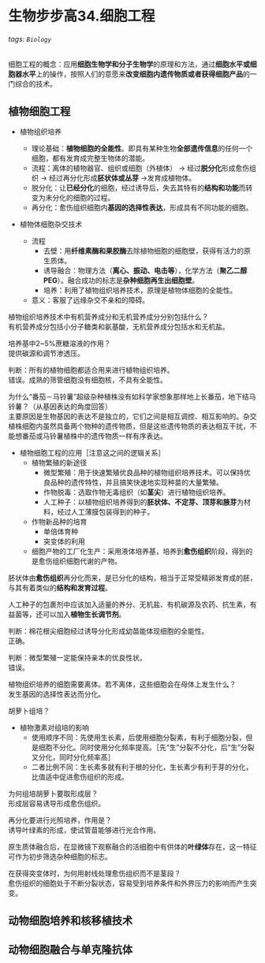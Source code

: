 # 生物步步高34.细胞工程

###### tags: `Biology`

细胞工程的概念：应用**细胞生物学和分子生物学**的原理和方法，通过**细胞水平或细胞器水平**上的操作，按照人们的意愿来**改变细胞内遗传物质或者获得细胞产品**的一门综合的技术。

## 植物细胞工程

- 植物组织培养
    - 理论基础：**植物细胞的全能性**。即具有某种生物**全部遗传信息**的任何一个细胞，都有发育成完整生物体的潜能。
    - 流程：离体的植物器官、组织或细胞（外植体） → 经过**脱分化**形成愈伤组织 → 经过再分化形成**胚状体或丛芽** →发育成植物体。
    - 脱分化：让**已经分化**的细胞，经过诱导后，失去其特有的**结构和功能**而转变为未分化的细胞的过程。
    - 再分化：愈伤组织细胞内**基因的选择性表达**，形成具有不同功能的细胞。

- 植物体细胞杂交技术
    - 流程
        - 去壁：用**纤维素酶和果胶酶**去除植物细胞的细胞壁，获得有活力的原生质体。
        - 诱导融合：物理方法（**离心、振动、电击等**），化学方法（**聚乙二醇PEG**）。融合成功的标志是**杂种细胞再生出细胞壁**。
        - 培养：利用了植物组织培养技术，原理是植物体细胞的全能性。
    - 意义：客服了远缘杂交不亲和的障碍。

植物组织培养技术中有机营养成分和无机营养成分分别包括什么？  
有机营养成分包括小分子糖类和氨基酸，无机营养成分包括水和无机盐。

培养基中2~5%蔗糖溶液的作用？  
提供碳源和调节渗透压。

判断：所有的植物细胞都适合用来进行植物组织培养。  
错误。成熟的筛管细胞没有细胞核，不具有全能性。

为什么“番茄－马铃薯”超级杂种植株没有如科学家想象那样地上长番茄，地下结马铃薯？（从基因表达的角度回答）  
主要原因是生物基因的表达不是独立的，它们之间是相互调控、相互影响的。杂交植株细胞内虽然具备两个物种的遗传物质，但是这些遗传物质的表达相互干扰，不能想番茄或马铃薯植株中的遗传物质一样有序表达。

- 植物细胞工程的应用［注意这之间的逻辑关系］
    - 植物繁殖的新途径
        - 微型繁殖：用于快速繁殖优良品种的植物组织培养技术。可以保持优良品种的遗传特性，并且搞笑快速地实现种苗的大量繁殖。
        - 作物脱毒：选取作物无毒组织（如**茎尖**）进行植物组织培养。
        - 人工种子：以植物组织培养得到的**胚状体、不定芽、顶芽和腋芽**为材料，经过人工薄膜包装得到的种子。
    - 作物新品种的培育
        - 单倍体育种
        - 突变体的利用
    - 细胞产物的工厂化生产：采用液体培养基，培养到**愈伤组织**阶段，得到的是愈伤组织细胞代谢的产物。

胚状体由**愈伤组织**再分化而来，是已分化的结构，相当于正常受精卵发育成的胚，与其有着类似的**结构和发育过程**。

人工种子的包裹剂中应该加入适量的养分、无机盐、有机碳源及农药、抗生素，有益菌等，还可以加入**植物生长调节剂**。

判断：棉花根尖细胞经过诱导分化形成幼苗能体现细胞的全能性。  
正确。

判断：微型繁殖一定能保持亲本的优良性状。  
错误。

植物组织培养的细胞需要离体。若不离体，这些细胞会在母体上发生什么？  
发生基因的选择性表达而分化。

胡萝卜组培？

- 植物激素对组培的影响
    - 使用顺序不同：先使用生长素，后使用细胞分裂素，有利于细胞分裂，但是细胞不分化。同时使用分化频率提高。［先“生”分裂不分化，后“生”分裂又分化，同时分化频率髙］
    - 二者比例不同：生长素多就有利于根的分化，生长素少有利于芽的分化，比值适中促进愈伤组织的形成。

为何组培胡萝卜要取形成层？  
形成层容易诱导形成愈伤组织。

再分化要进行光照培养，作用是？  
诱导叶绿素的形成，使试管苗能够进行光合作用。

原生质体融合后，在显微镜下观察融合的活细胞中有供体的**叶绿体**存在，这一特征可作为初步筛选杂种细胞的标志。

在获得突变体时，为何用射线处理愈伤组织而不是茎段？  
愈伤组织的细胞处于不断分裂状态，容易受到培养条件和外界压力的影响而产生突变。

## 动物细胞培养和核移植技术

## 动物细胞融合与单克隆抗体


